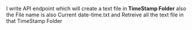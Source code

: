 I write  API endpoint which will create a text file in<b> TimeStamp Folder</b>
also the File name is also Current date-time.txt
and Retreive all the text file in that  TimeStamp Folder